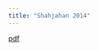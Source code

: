 ```yaml
---
title: "Shahjahan 2014"
---
```

[pdf](https://ocean-waves.xyz/thestudy/oldgarden/attachments/Shahjahan.pdf)
